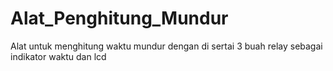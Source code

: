 # Alat_Penghitung_Mundur
Alat untuk menghitung waktu mundur dengan di sertai 3 buah relay sebagai indikator waktu dan lcd 
